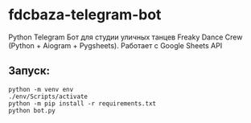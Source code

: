 # fdcbaza-telegram-bot
Python Telegram Бот для студии уличных танцев Freaky Dance Crew (Python + Aiogram + Pygsheets). Работает с Google Sheets API 

## Запуск:
```
python -m venv env
./env/Scripts/activate 
python -m pip install -r requirements.txt
python bot.py
```
